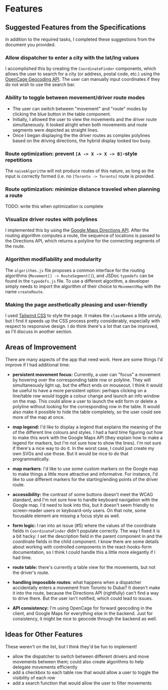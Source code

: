 # Features

## Suggested Features from the Specifications

In addition to the required tasks, I completed these suggestions from the
document you provided.

### Allow dispatcher to enter a city with the lat/lng values

I accomplished this by creating the `CoordinateFinder` components, which allows
the user to search for a city (or address, postal code, etc.) using the
[OpenCage Geocoding API](https://opencagedata.com/api). The user can manually
input coordinates if they do not wish to use the search bar.

### Ability to toggle between movement/driver route modes

- The user can switch between "movement" and "route" modes by clicking the
  blue button in the table component.
- Initially, I allowed the user to view the movements and the driver route
  simultaneously. It looked alright when both movements and route segments
  were depicted as straight lines.
- Once I began displaying the the driver routes as complex polylines based on
  the driving directions, the hybrid display looked too busy.

### Route optimization: prevent `[A -> X -> X -> B]`-style repetitions

The `naiveAlgorithm` will not produce routes of this nature, as long as the
input is correctly formed (i.e. no `[Toronto -> Toronto]` route is provided.

### Route optimization: minimize distance traveled when planning a route

TODO: write this when optimization is complete

### Visualize driver routes with polylines

I implemented this by using the
[Google Maps Directions API](https://developers.google.com/maps/documentation/directions/overview).
After the routing algorithm computes a route, the sequence of locations is
passed to the Directions API, which returns a polyline for the connecting
segments of the route.

### Algorithm modifiability and modularity

The `algorithms.js` file proposes a common interface for the routing
algorithms (`Movement[] -> RouteSegment[]`), and JSDoc `typedefs` can be found
in the `typedefs.js` file. To use a different algorithm, a developer simply
needs to import the algorithm of their choice to `MovementMap` with the name
`createRoute`.

### Making the page aesthetically pleasing and user-friendly

I used [Tailwind CSS](https://tailwindcss.com/docs) to style the page. It
makes the `className`s a little unruly, but I find it speeds up the CSS
process pretty considerably, especially with respect to responsive design.
I do think there's a lot that can be improved, as I'll discuss in another
section.

## Areas of Improvement

There are many aspects of the app that need work. Here are some things I'd
improve if I had additional time:

- **persistent movement focus:** Currently, a user can "focus" a movement by hovering
  over the corresponding table row or polyline. They will simultaneously
  light up, but the effect ends on mouseout. I think it would be useful to
  have a more persistent option: perhaps clicking on a line/table row would
  toggle a colour change and launch an info window on the map. This could
  allow a user to launch the edit form or delete a polyline without looking
  for the corresponding row in the table. It would also make it possible to
  hide the table completely, so the user could see more of the map at once.

- **map legend:** I'd like to display a legend that explains the meaning of the
  of the different line colours and styles. I had a hard time figuring out how
  to make this work with the Google Maps API (they explain how to make a
  legend for markers, but I'm not sure how to show the lines). I'm not sure if
  there's a nice way to do it. In the worst case, I could just create my own
  SVGs and use those. But it would be nice to do that programmatically.

- **map markers**: I'd like to use some custom markers on the Google map to make
  things a little more attractive and informative. For instance, I'd like to use
  different markers for the starting/ending points of the driver route.

- **accessibility:** the contrast of some buttons doesn't meet the WCAG standard,
  and I'm not sure how to handle keyboard navigation with the Google map. I'd
  need to look into this, but it doesn't seem friendly to screen-reader users
  or keyboard-only users. On that note, some focusable element are missing a
  focus style as well.

- **form logic:** I ran into an issue (#5) where the values of the coordinate
  fields in `CoordinateFinder` didn't populate correctly. The way I fixed it
  is a bit hacky: I set the description field in the parent component in
  and the coordinate fields in the child component. I know there
  are some details about working with controlled components in the
  react-hooks-form documentation, so I think I could handle this a little more
  elegantly if I had time.

- **route table:** there's currently a table view for the movements, but not
  the driver's route.

- **handling impossible routes**: what happens when a dispatcher accidentally
  enters a movement from Toronto to Dubai? It doesn't make it into the route,
  because the Directions API (rightfully) can't find a way to drive there. But
  the user isn't notified, which could lead to issues.

- **API consistency:** I'm using OpenCage for forward geocoding in the client,
  and Google Maps for everything else in the backend. Just for consistency, it
  might be nice to geocode through the backend as well.

## Ideas for Other Features

These weren't on the list, but I think they'd be fun to implement!

- allow the dispatcher to switch between different drivers and move
  movements between them; could also create algorithms to help delegate
  movements efficiently
- add a checkbox to each table row that would allow a user to toggle
  the visibility of each row
- add a search function that would allow the user to filter movements
